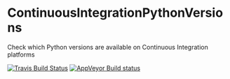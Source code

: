 # ContinuousIntegrationPythonVersions
Check which Python versions are available on Continuous Integration platforms

[![Travis Build Status](https://travis-ci.org/SylvainDe/ContinuousIntegrationPythonVersions.svg?branch=master)](https://travis-ci.org/SylvainDe/ContinuousIntegrationPythonVersions)
[![AppVeyor Build status](https://ci.appveyor.com/api/projects/status/ut1b9wnfhr795v9n?svg=true)](https://ci.appveyor.com/project/SylvainDe/continuousintegrationpythonversions)
